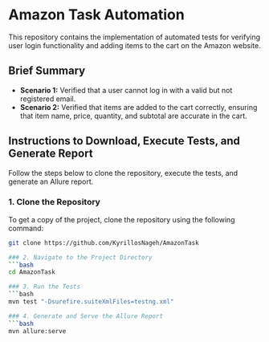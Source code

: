 # Amazon Task Automation

This repository contains the implementation of automated tests for verifying user login functionality and adding items to the cart on the Amazon website.

## Brief Summary

- **Scenario 1:** Verified that a user cannot log in with a valid but not registered email.
- **Scenario 2:** Verified that items are added to the cart correctly, ensuring that item name, price, quantity, and subtotal are accurate in the cart.

## Instructions to Download, Execute Tests, and Generate Report

Follow the steps below to clone the repository, execute the tests, and generate an Allure report.

### 1. Clone the Repository

To get a copy of the project, clone the repository using the following command:
```bash
git clone https://github.com/KyrillosNageh/AmazonTask

### 2. Navigate to the Project Directory
```bash
cd AmazonTask

### 3. Run the Tests
```bash
mvn test "-Dsurefire.suiteXmlFiles=testng.xml"

### 4. Generate and Serve the Allure Report
```bash
mvn allure:serve
